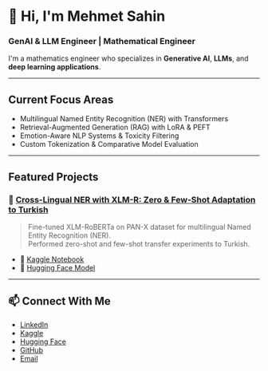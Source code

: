 # 👋 Hi, I'm Mehmet Sahin

### GenAI & LLM Engineer | Mathematical Engineer 

I'm a mathematics engineer who specializes in **Generative AI**, **LLMs**, and **deep learning applications**.

---

## Current Focus Areas
- Multilingual Named Entity Recognition (NER) with Transformers
- Retrieval-Augmented Generation (RAG) with LoRA & PEFT
- Emotion-Aware NLP Systems & Toxicity Filtering
- Custom Tokenization & Comparative Model Evaluation

---

## Featured Projects

### 🔹 [Cross-Lingual NER with XLM-R: Zero & Few-Shot Adaptation to Turkish](https://github.com/mehmet0sahinn/xlm-roberta-base-cased-ner-turkish)
> Fine-tuned XLM-RoBERTa on PAN-X dataset for multilingual Named Entity Recognition (NER).  
> Performed zero-shot and few-shot transfer experiments to Turkish.

- 📘 [Kaggle Notebook](https://www.kaggle.com/code/mehmet0sahinn/cross-lingual-ner-with-xlm-r-zero-few-shot)
- 🤗 [Hugging Face Model](https://huggingface.co/mehmet0sahinn/xlm-roberta-base-cased-ner-turkish)

---

## 📫 Connect With Me
- [LinkedIn](https://www.linkedin.com/in/mehmet0sahinn)
- [Kaggle](https://www.kaggle.com/mehmet0sahinn)
- [Hugging Face](https://huggingface.co/mehmet0sahinn)
- [GitHub](https://github.com/mehmet0sahinn)
- [Email](mailto:mehmet0.sahinn@gmail.com)
